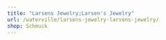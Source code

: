 ```yaml
---
title: "Larsens Jewelry;Larsen's Jewelry"
url: /waterville/larsens-jewelry-larsens-jewelry/
shop: Schmuck
---
```

